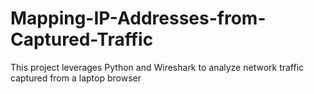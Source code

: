 # Mapping-IP-Addresses-from-Captured-Traffic
This project leverages Python and Wireshark to analyze network traffic captured from a laptop browser
